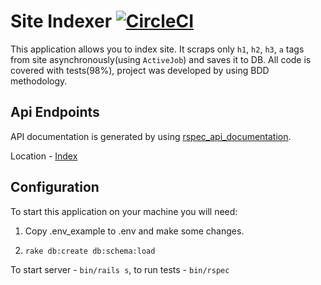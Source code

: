 # Site Indexer [![CircleCI](https://circleci.com/gh/quolpr/site_indexer/tree/master.svg?style=svg)](https://circleci.com/gh/quolpr/site_indexer/tree/master)

This application allows you to index site. It scraps only `h1`, `h2`, `h3`, `a` tags from site
asynchronously(using `ActiveJob`) and saves it to DB. All code is covered with tests(98%), project was
developed by using BDD methodology.

## Api Endpoints

API documentation is generated by using [rspec_api_documentation](https://github.com/zipmark/rspec_api_documentation).

Location - [Index](doc/api/index.markdown)

## Configuration

To start this application on your machine you will need:

1. Copy .env_example to .env and make some changes.

2. `rake db:create db:schema:load`

To start server - `bin/rails s`, to run tests - `bin/rspec`
